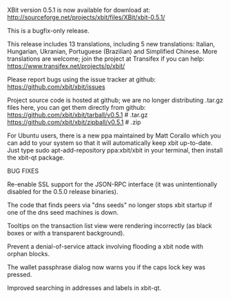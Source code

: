 XBit version 0.5.1 is now available for download at:
http://sourceforge.net/projects/xbit/files/XBit/xbit-0.5.1/

This is a bugfix-only release.

This release includes 13 translations, including 5 new translations:
Italian, Hungarian, Ukranian, Portuguese (Brazilian) and Simplified Chinese.
More translations are welcome; join the project at Transifex if you can help:
https://www.transifex.net/projects/p/xbit/

Please report bugs using the issue tracker at github:
https://github.com/xbit/xbit/issues

Project source code is hosted at github; we are no longer
distributing .tar.gz files here, you can get them
directly from github:
https://github.com/xbit/xbit/tarball/v0.5.1  # .tar.gz
https://github.com/xbit/xbit/zipball/v0.5.1  # .zip

For Ubuntu users, there is a new ppa maintained by Matt Corallo which
you can add to your system so that it will automatically keep
xbit up-to-date.  Just type
sudo apt-add-repository ppa:xbit/xbit
in your terminal, then install the xbit-qt package.


BUG FIXES

Re-enable SSL support for the JSON-RPC interface (it was unintentionally
disabled for the 0.5.0 release binaries).

The code that finds peers via "dns seeds" no longer stops xbit startup
if one of the dns seed machines is down.

Tooltips on the transaction list view were rendering incorrectly (as black boxes
or with a transparent background).

Prevent a denial-of-service attack involving flooding a xbit node with
orphan blocks.

The wallet passphrase dialog now warns you if the caps lock key was pressed.

Improved searching in addresses and labels in xbit-qt.
